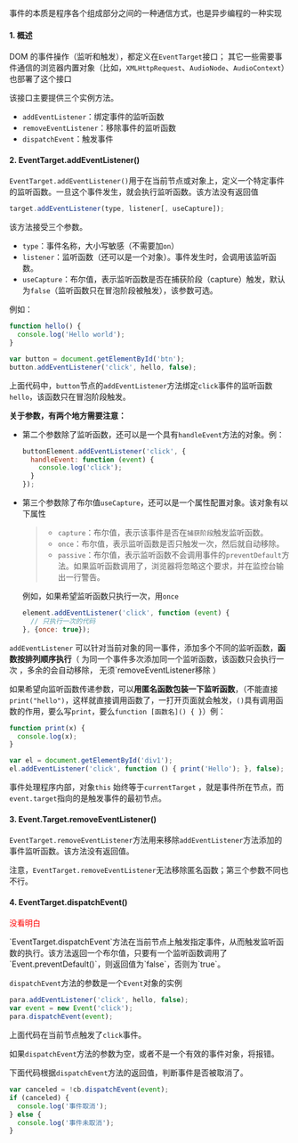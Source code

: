 事件的本质是程序各个组成部分之间的一种通信方式，也是异步编程的一种实现

#### 1. 概述

 DOM 的事件操作（监听和触发），都定义在`EventTarget`接口； 其它一些需要事件通信的浏览器内置对象（比如，`XMLHttpRequest`、`AudioNode`、`AudioContext`）也部署了这个接口 

该接口主要提供三个实例方法。

- `addEventListener`：绑定事件的监听函数
- `removeEventListener`：移除事件的监听函数
- `dispatchEvent`：触发事件

#### 2. EventTarget.addEventListener()

 `EventTarget.addEventListener()`用于在当前节点或对象上，定义一个特定事件的监听函数。一旦这个事件发生，就会执行监听函数。该方法没有返回值

```js
target.addEventListener(type, listener[, useCapture]);
```

该方法接受三个参数。

- `type`：事件名称，大小写敏感（不需要加`on`）
- `listener`：监听函数（还可以是一个对象）。事件发生时，会调用该监听函数。
- `useCapture`：布尔值，表示监听函数是否在捕获阶段（capture）触发，默认为`false`（监听函数只在冒泡阶段被触发），该参数可选。

例如：

```js
function hello() {
  console.log('Hello world');
}

var button = document.getElementById('btn');
button.addEventListener('click', hello, false);
```

上面代码中，`button`节点的`addEventListener`方法绑定`click`事件的监听函数`hello`，该函数只在冒泡阶段触发。 

 **关于参数，有两个地方需要注意：**

- 第二个参数除了监听函数，还可以是一个具有`handleEvent`方法的对象。例：

  ```js
  buttonElement.addEventListener('click', {
    handleEvent: function (event) {
      console.log('click');
    }
  });
  ```

- 第三个参数除了布尔值`useCapture`，还可以是一个属性配置对象。该对象有以下属性 

  > - `capture`：布尔值，表示该事件是否在`捕获阶段`触发监听函数。
  > - `once`：布尔值，表示监听函数是否只触发一次，然后就自动移除。
  > - `passive`：布尔值，表示监听函数不会调用事件的`preventDefault`方法。如果监听函数调用了，浏览器将忽略这个要求，并在监控台输出一行警告。

  例如，如果希望监听函数只执行一次，用`once`

  ```js
  element.addEventListener('click', function (event) {
    // 只执行一次的代码
  }, {once: true});
  ```

 `addEventListener` 可以针对当前对象的同一事件，添加多个不同的监听函数，**函数按排列顺序执行**（ 为同一个事件多次添加同一个监听函数，该函数只会执行一次 ，多余的会自动移除， 无须`removeEventListener移除 ）

如果希望向监听函数传递参数，可以**用匿名函数包装一下监听函数**，（不能直接`print("hello")`，这样就直接调用函数了，一打开页面就会触发，`()`具有调用函数的作用，要么写`print`，要么`function [函数名]() { }`）例：

```js
function print(x) {
  console.log(x);
}

var el = document.getElementById('div1');
el.addEventListener('click', function () { print('Hello'); }, false);
```

事件处理程序内部，对象`this` 始终等于`currentTarget` ，就是事件所在节点，而`event.target`指向的是触发事件的最初节点。

#### 3. Event.Target.removeEventListener()

`EventTarget.removeEventListener`方法用来移除`addEventListener`方法添加的事件监听函数。该方法没有返回值。

注意，`EventTarget.removeEventListener`无法移除匿名函数；第三个参数不同也不行。

#### 4. EventTarget.dispatchEvent()
<p style="color:red;">没看明白</p>
`EventTarget.dispatchEvent`方法在当前节点上触发指定事件，从而触发监听函数的执行。该方法返回一个布尔值，只要有一个监听函数调用了`Event.preventDefault()`，则返回值为`false`，否则为`true`。 

 `dispatchEvent`方法的参数是一个`Event`对象的实例 

```js
para.addEventListener('click', hello, false);
var event = new Event('click');
para.dispatchEvent(event);
```

上面代码在当前节点触发了`click`事件。

如果`dispatchEvent`方法的参数为空，或者不是一个有效的事件对象，将报错。

下面代码根据`dispatchEvent`方法的返回值，判断事件是否被取消了。

```js
var canceled = !cb.dispatchEvent(event);
if (canceled) {
  console.log('事件取消');
} else {
  console.log('事件未取消');
}
```